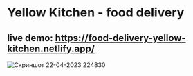 # Yellow Kitchen - food delivery

## live demo: https://food-delivery-yellow-kitchen.netlify.app/

![Скриншот 22-04-2023 224830](https://user-images.githubusercontent.com/122162390/233801484-c0c9abfa-2793-41b7-b239-ca6f46d85677.jpg)
